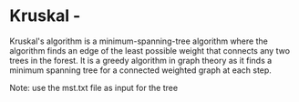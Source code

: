 # Kruskal - 
Kruskal's algorithm is a minimum-spanning-tree algorithm where the algorithm finds an edge of the least possible weight that connects any two trees in the forest. It is a greedy algorithm in graph theory as it finds a minimum spanning tree for a connected weighted graph at each step.

Note: use the mst.txt file as input for the tree
